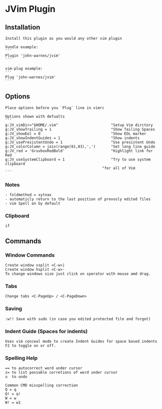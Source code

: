 # JVim Plugin

## Installation

    Install this plugin as you would any other vim plugin 

    Vundle example:
    ```
    Plugin 'john-warnes/jvim'
    ```

    vim-plug example:
    ```
    Plug 'john-warnes/jvim'
    ```

## Options

    Place options before you `Plug` line in vimrc

    Options shown with defualts
    ```
    g:JV_vimDir="$HOME/.vim"                        "Setup Vim dirctory
    g:JV_showTrailing = 1                           "Show Tailing Spaces
    g:JV_showEol = 0                                "Show EOL marker
    g:JV_showIndentGuides = 1                       "Show indents
    g:JV_usePresistentUndo = 1                      "Use presistent Undo
    g:JV_colorColumn = join(range(81,83),',')       "Set long line guide
    g:JV_red = 'GruvboxRedBold'                     "Highlight link for Red
    g:JV_useSystemClipboard = 1                     "Try to use system clipboard
                                                "for all of Vim
    ```

### Notes

    - foldmethod = sytnax
    - automaticly return to the last position of prevosly edited files
    - vim Spell on by default

### Clipboard

    if 

## Commands


### Window Commands
    Create window vsplit <C-w>|
    Create window hsplit <C-w>-
    To change windows size just click on sperator with mouse amd drag.

### Tabs
    Change tabs <C-PageUp> / <C-PageDown>

### Saving

    :w!! Save with sudo (in case you edited protected file and forgot)



### Indent Guide (Spaces for indents)
    Uses vim conceal mode to create Indent Guides for space based indents
    F2 to toggle on or off.


### Spelling Help

    == to autocorrect word under cursor
    z= to list possable corretions of word under cursor
    u  to undo

    Common CMD misspelling correction
    Q = q
    Q! = q!
    W = w
    W! = w1
